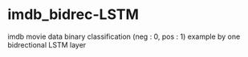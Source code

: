 # imdb_bidrec-LSTM

imdb movie data binary classification (neg : 0, pos : 1)
example by one bidrectional LSTM layer
